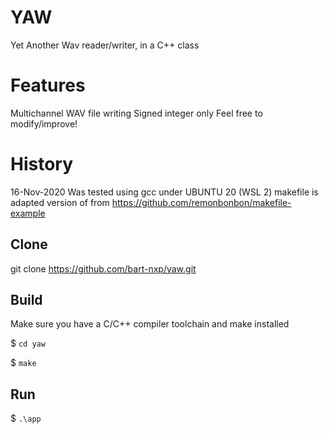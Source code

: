 # YAW
Yet Another Wav reader/writer, in a C++ class

# Features
Multichannel WAV file writing
Signed integer only
Feel free to modify/improve!

# History
16-Nov-2020 Was tested using gcc under UBUNTU 20 (WSL 2)
makefile is adapted version of from https://github.com/remonbonbon/makefile-example

## Clone
git clone https://github.com/bart-nxp/yaw.git

## Build
Make sure you have a C/C++ compiler toolchain and make installed

$ `cd yaw`

$ `make`

## Run
$ `.\app`


